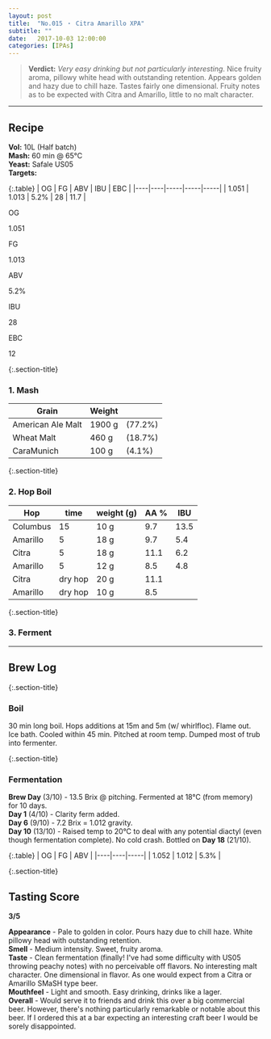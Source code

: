```yaml
---
layout: post
title:  "No.015 ・ Citra Amarillo XPA"
subtitle: ""
date:   2017-10-03 12:00:00
categories: [IPAs]
---
```


> **Verdict:** *Very easy drinking but not particularly interesting*. Nice fruity aroma, pillowy white head with outstanding retention. Appears golden and hazy due to chill haze. Tastes fairly one dimensional. Fruity notes as to be expected with Citra and Amarillo, little to no malt character.

---

## Recipe ##
**Vol:** 10L (Half batch)  
**Mash:** 60 min @ 65°C  
**Yeast:** Safale US05  
**Targets:**

{:.table}
| OG | FG | ABV | IBU | EBC |
|----|----|-----|-----|-----|
| 1.051 | 1.013 | 5.2% | 28 | 11.7 |

<div class="cf">
  <p class="stats-label">OG</p>
  <div class="stats" >
    <div class="stats-bar"  style="left: 37.5%; right:50%;" ></div>
    <div class="marker" style="left: 43.3%;" ><p>1.051</p></div>
  </div>
</div>
<div class="cf">
  <p class="stats-label">FG</p>
  <div class="stats" >
    <div class="stats-bar"  style="left: 8.3%; right:12.5%;" ></div>
    <div class="marker" style="left: 10.8%;" ><p>1.013</p></div>
  </div>
</div>
<div class="cf">
  <p class="stats-label">ABV</p>
  <div class="stats" >
    <div class="stats-bar"  style="left: 30%; right:41.3%;" ></div>
    <div class="marker" style="left: 34.7%;" ><p>5.2%</p></div>
  </div>
</div>
<div class="cf">
  <p class="stats-label">IBU</p>
  <div class="stats" >
    <div class="stats-bar"  style="left: 30%; right:45%;" ></div>
    <div class="marker" style="left: 30%;" ><p>28</p></div>
  </div>
</div>
<div class="cf">
  <p class="stats-label">EBC</p>
  <div class="stats" >
    <div class="stats-bar"  style="left: 12.3%; right:34.5%;" ></div>
    <div class="marker" style="left: 15%;" ><p>12</p></div>
  </div>
</div>


{:.section-title}
### 1. Mash ###

| Grain             | Weight      |         |
|-------------------|-------------|---------|
| American Ale Malt | 1900 g      | (77.2%) |
| Wheat Malt        | 460 g       | (18.7%) |
| CaraMunich        | 100 g       | (4.1%)  |

{:.section-title}
### 2. Hop Boil ###

| Hop        | time    | weight (g)  | AA % | IBU |
|------------|---------|-------------|------|------------|
| Columbus   | 15      | 10 g        | 9.7  | 13.5       |
| Amarillo   | 5       | 18 g        | 9.7  | 5.4        |
| Citra      | 5       | 18 g        | 11.1 | 6.2        |
| Amarillo   | 5       | 12 g        | 8.5  | 4.8        |
| Citra      | dry hop | 20 g        | 11.1 |            |
| Amarillo   | dry hop | 10 g        | 8.5  |            |

{:.section-title}
### 3. Ferment  ###

---

## Brew Log ##

{:.section-title}
### Boil ###
30 min long boil. Hops additions at 15m and 5m (w/ whirlfloc). Flame out. Ice bath. Cooled within 45 min. Pitched at room temp. Dumped most of trub into fermenter.

{:.section-title}
### Fermentation ###

**Brew Day** (3/10) - 13.5 Brix @ pitching. Fermented at 18°C (from memory) for 10 days.  
**Day 1** (4/10) - Clarity ferm added.  
**Day 6** (9/10) - 7.2 Brix = 1.012 gravity.  
**Day 10** (13/10) - Raised temp to 20°C to deal with any potential diactyl (even though fermentation complete). No cold crash. Bottled on **Day 18** (21/10).


{:.table}
| OG | FG | ABV |
|----|----|-----|
| 1.052 | 1.012 | 5.3% |

{:.section-title}
## Tasting Score ##

**3/5**

**Appearance** - Pale to golden in color. Pours hazy due to chill haze. White pillowy head with outstanding retention.  
**Smell** - Medium intensity. Sweet, fruity aroma.  
**Taste** - Clean fermentation (finally! I've had some difficulty with US05 throwing peachy notes) with no perceivable off flavors. No interesting malt character. One dimensional in flavor. As one would expect from a Citra or Amarillo SMaSH type beer.  
**Mouthfeel** - Light and smooth. Easy drinking, drinks like a lager.  
**Overall** - Would serve it to friends and drink this over a big commercial beer. However, there's nothing particularly remarkable or notable about this beer. If I ordered this at a bar expecting an interesting craft beer I would be sorely disappointed.
